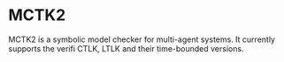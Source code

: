 # MCTK2
MCTK2 is a symbolic model checker for multi-agent systems. It currently supports the verifi CTLK, LTLK and their time-bounded versions.
